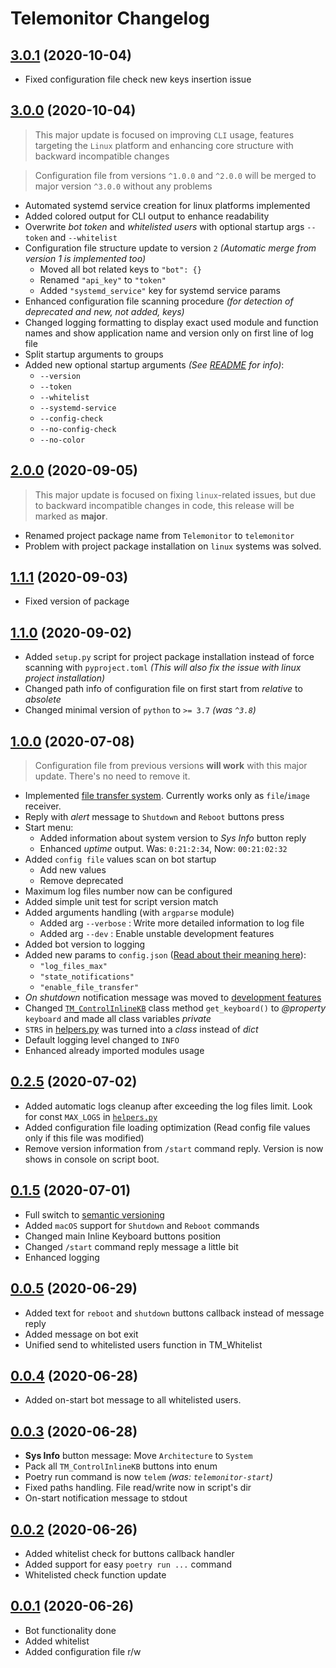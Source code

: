 # Telemonitor Changelog


## [**3.0.1**](https://github.com/maximilionus/Telemonitor/releases/tag/v3.0.1) (2020-10-04)
- Fixed configuration file check new keys insertion issue


## [**3.0.0**](https://github.com/maximilionus/Telemonitor/releases/tag/v3.0.0) (2020-10-04)
> This major update is focused on improving `CLI` usage, features targeting the `Linux` platform and enhancing core structure with backward incompatible changes

> Configuration file from versions `^1.0.0` and `^2.0.0` will be merged to major version `^3.0.0` without any problems

- Automated systemd service creation for linux platforms implemented
- Added colored output for CLI output to enhance readability
- Overwrite *bot token* and *whitelisted users* with optional startup args `--token` and `--whitelist`
- Configuration file structure update to version `2` *(Automatic merge from version 1 is implemented too)*
  - Moved all bot related keys to `"bot": {}`
  - Renamed `"api_key"` to `"token"`
  - Added `"systemd_service"` key for systemd service params
- Enhanced configuration file scanning procedure *(for detection of deprecated and new, not added, keys)*
- Changed logging formatting to display exact used module and function names and show application name and version only on first line of log file
- Split startup arguments to groups
- Added new optional startup arguments *(See [README](./README.md#optional-arguments) for info)*:
  - `--version`
  - `--token`
  - `--whitelist`
  - `--systemd-service`
  - `--config-check`
  - `--no-config-check`
  - `--no-color`


## [**2.0.0**](https://github.com/maximilionus/Telemonitor/releases/tag/v2.0.0) (2020-09-05)
> This major update is focused on fixing `linux`-related issues, but due to backward incompatible changes in code, this release will be marked as **major**.
- Renamed project package name from `Telemonitor` to `telemonitor`
- Problem with project package installation on `linux` systems was solved.


## [**1.1.1**](https://github.com/maximilionus/Telemonitor/releases/tag/v1.1.1) (2020-09-03)
- Fixed version of package


## [**1.1.0**](https://github.com/maximilionus/Telemonitor/releases/tag/v1.1.0) (2020-09-02)
- Added `setup.py` script for project package installation instead of force scanning with `pyproject.toml` *(This will also fix the issue with linux project installation)*
- Changed path info of configuration file on first start from *relative* to *absolete*
- Changed minimal version of `python` to `>= 3.7` *(was `^3.8`)*


## [**1.0.0**](https://github.com/maximilionus/Telemonitor/releases/tag/v1.0.0) (2020-07-08)
> Configuration file from previous versions **will work** with this major update. There's no need to remove it.
- Implemented [file transfer system](./README.md#file-transfer-system-fts). Currently works only as `file`/`image` receiver.
- Reply with *alert* message to `Shutdown` and `Reboot` buttons press
- Start menu:
  - Added information about system version to *Sys Info* button reply
  - Enhanced *uptime* output. Was: `0:21:2:34`, Now: `00:21:02:32`
- Added `config file` values scan on bot startup
  - Add new values
  - Remove deprecated
- Maximum log files number now can be configured
- Added simple unit test for script version match
- Added arguments handling (with `argparse` module)
  - Added arg `--verbose` : Write more detailed information to log file
  - Added arg `--dev` : Enable unstable development features
- Added bot version to logging
- Added new params to `config.json` ([Read about their meaning here](./README.md#configuration-file "Readme file link")):
  - `"log_files_max"`
  - `"state_notifications"`
  - `"enable_file_transfer"`
- *On shutdown* notification message was moved to [development features](./README.md#development)
- Changed [`TM_ControlInlineKB`](./Telemonitor/helpers.py) class method `get_keyboard()` to *@property* `keyboard` and made all class variables *private*
- `STRS` in [helpers.py](./Telemonitor/helpers.py) was turned into a *class* instead of *dict*
- Default logging level changed to `INFO`
- Enhanced already imported modules usage


## [**0.2.5**](https://github.com/maximilionus/Telemonitor/releases/tag/v0.2.5) (2020-07-02)
- Added automatic logs cleanup after exceeding the log files limit. Look for const `MAX_LOGS` in [`helpers.py`](./Telemonitor/helpers.py)
- Added configuration file loading optimization (Read config file values only if this file was modified)
- Remove version information from `/start` command reply. Version is now shows in console on script boot.

## [**0.1.5**](https://github.com/maximilionus/Telemonitor/releases/tag/v0.1.5) (2020-07-01)
- Full switch to [semantic versioning](https://semver.org/)
- Added `macOS` support for `Shutdown` and `Reboot` commands
- Changed main Inline Keyboard buttons position
- Changed `/start` command reply message a little bit
- Enhanced logging

## [**0.0.5**](https://github.com/maximilionus/Telemonitor/releases/tag/v0.0.5) (2020-06-29)
- Added text for `reboot` and `shutdown` buttons callback instead of message reply
- Added message on bot exit
- Unified send to whitelisted users function in TM_Whitelist

## [**0.0.4**](https://github.com/maximilionus/Telemonitor/releases/tag/v0.0.4) (2020-06-28)
- Added on-start bot message to all whitelisted users.

## [**0.0.3**](https://github.com/maximilionus/Telemonitor/releases/tag/v0.0.3) (2020-06-28)
- **Sys Info** button message: Move `Architecture` to `System`
- Pack all `TM_ControlInlineKB` buttons into enum
- Poetry run command is now `telem` *(was: `telemonitor-start`)*
- Fixed paths handling. File read/write now in script's dir
- On-start notification message to stdout

## [**0.0.2**](https://github.com/maximilionus/Telemonitor/releases/tag/v0.0.2) (2020-06-26)
- Added whitelist check for buttons callback handler
- Added support for easy `poetry run ...` command
- Whitelisted check function update

## [**0.0.1**](https://github.com/maximilionus/Telemonitor/releases/tag/v0.0.1) (2020-06-26)
- Bot functionality done
- Added whitelist
- Added configuration file r/w
